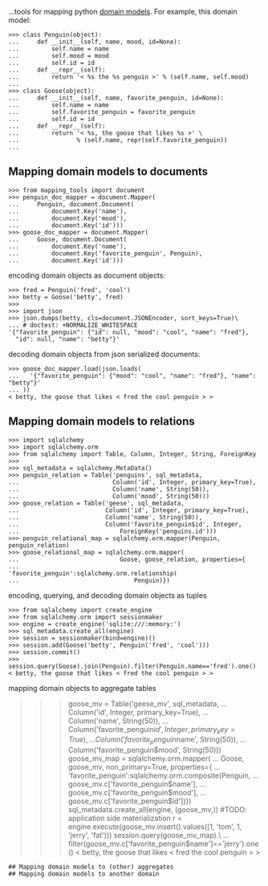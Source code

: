 ...tools for mapping python
[domain models](http://martinfowler.com/eaaCatalog/domainModel.html). For
example, this domain model:
```
>>> class Penguin(object):
...     def __init__(self, name, mood, id=None):
...         self.name = name
...         self.mood = mood
...         self.id = id
...     def __repr__(self):
...         return '< %s the %s penguin >' % (self.name, self.mood)
...
>>> class Goose(object):
...     def __init__(self, name, favorite_penguin, id=None):
...         self.name = name
...         self.favorite_penguin = favorite_penguin
...         self.id = id
...     def __repr__(self):
...         return '< %s, the goose that likes %s >' \
...                % (self.name, repr(self.favorite_penguin))
...

```
## Mapping domain models to documents
```
>>> from mapping_tools import document
>>> penguin_doc_mapper = document.Mapper(
...     Penguin, document.Document(
...         document.Key('name'),
...         document.Key('mood'),
...         document.Key('id')))
>>> goose_doc_mapper = document.Mapper(
...     Goose, document.Document(
...         document.Key('name'),
...         document.Key('favorite_penguin', Penguin),
...         document.Key('id')))

```
encoding domain objects as document objects:
```
>>> fred = Penguin('fred', 'cool')
>>> betty = Goose('betty', fred)
>>>
>>> import json
>>> json.dumps(betty, cls=document.JSONEncoder, sort_keys=True)\
... # doctest: +NORMALIZE_WHITESPACE
'{"favorite_penguin": {"id": null, "mood": "cool", "name": "fred"},
  "id": null, "name": "betty"}'

```
decoding domain objects from json serialized documents:
```
>>> goose_doc_mapper.load(json.loads(
...   '{"favorite_penguin": {"mood": "cool", "name": "fred"}, "name": "betty"}'
... ))
< betty, the goose that likes < fred the cool penguin > >

```
## Mapping domain models to relations
```
>>> import sqlalchemy
>>> import sqlalchemy.orm
>>> from sqlalchemy import Table, Column, Integer, String, ForeignKey
>>> 
>>> sql_metadata = sqlalchemy.MetaData()
>>> penguin_relation = Table('penguins', sql_metadata,
...                          Column('id', Integer, primary_key=True),
...                          Column('name', String(50)),
...                          Column('mood', String(50)))
>>> goose_relation = Table('geese', sql_metadata,
...                        Column('id', Integer, primary_key=True),
...                        Column('name', String(50)),
...                        Column('favorite_penguin$id', Integer,
...                            ForeignKey('penguins.id')))
>>> penguin_relational_map = sqlalchemy.orm.mapper(Penguin, penguin_relation)
>>> goose_relational_map = sqlalchemy.orm.mapper(
...                            Goose, goose_relation, properties={
...                            'favorite_penguin':sqlalchemy.orm.relationship(
...                                Penguin)})

```
encoding, querying, and decoding domain objects as tuples
```
>>> from sqlalchemy import create_engine
>>> from sqlalchemy.orm import sessionmaker
>>> engine = create_engine('sqlite:///:memory:')
>>> sql_metadata.create_all(engine)
>>> session = sessionmaker(bind=engine)()
>>> session.add(Goose('betty', Penguin('fred', 'cool')))
>>> session.commit()
>>> session.query(Goose).join(Penguin).filter(Penguin.name=='fred').one()
< betty, the goose that likes < fred the cool penguin > >

```
mapping domain objects to aggregate tables
>>> goose_mv = Table('geese_mv', sql_metadata,
...                  Column('id', Integer, primary_key=True),
...                  Column('name', String(50)),
...                  Column('favorite_penguin$id', Integer, primary_key=True),
...                  Column('favorite_penguin$name', String(50)),
...                  Column('favorite_penguin$mood', String(50)))
>>> goose_mv_map = sqlalchemy.orm.mapper(
...                    Goose, goose_mv, non_primary=True, properties={
...                    'favorite_penguin':sqlalchemy.orm.composite(Penguin,
...                        goose_mv.c['favorite_penguin$name'],
...                        goose_mv.c['favorite_penguin$mood'],
...                        goose_mv.c['favorite_penguin$id'])})
>>> sql_metadata.create_all(engine, (goose_mv,))
>>> #TODO: application side materialization
>>> r = engine.execute(goose_mv.insert().values((1, 'tom', 1, 'jerry', 'fat')))
>>> session.query(goose_mv_map).\
...     filter(goose_mv.c['favorite_penguin$name']=='jerry').one()
< betty, the goose that likes < fred the cool penguin > >

```
## Mapping domain models to (other) aggregates
## Mapping domain models to another domain
